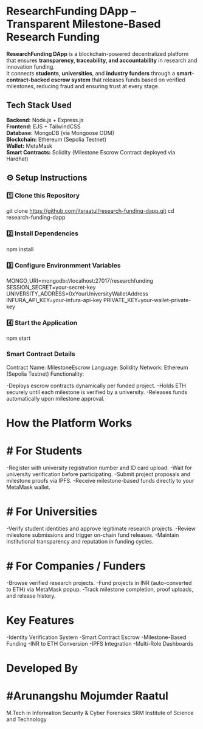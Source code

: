# ResearchFunding DApp – Transparent Milestone-Based Research Funding

**ResearchFunding DApp** is a blockchain-powered decentralized platform that ensures **transparency, traceability, and accountability** in research and innovation funding.  
It connects **students**, **universities**, and **industry funders** through a **smart-contract-backed escrow system** that releases funds based on verified milestones, reducing fraud and ensuring trust at every stage.


## Tech Stack Used

**Backend:** Node.js + Express.js  
**Frontend:** EJS + TailwindCSS  
**Database:** MongoDB (via Mongoose ODM)  
**Blockchain:** Ethereum (Sepolia Testnet)  
**Wallet:** MetaMask  
**Smart Contracts:** Solidity (Milestone Escrow Contract deployed via Hardhat)

## ⚙️ Setup Instructions

### 1️⃣ Clone this Repository
git clone https://github.com/itsraatul/research-funding-dapp.git
cd research-funding-dapp
### 2️⃣ Install Dependencies
npm install
### 3️⃣ Configure Environmment Variables
MONGO_URI=mongodb://localhost:27017/researchfunding
SESSION_SECRET=your-secret-key
UNIVERSITY_ADDRESS=0xYourUniversityWalletAddress
INFURA_API_KEY=your-infura-api-key
PRIVATE_KEY=your-wallet-private-key
### 4️⃣ Start the Application
npm start

### Smart Contract Details
Contract Name: MilestoneEscrow
Language: Solidity
Network: Ethereum (Sepolia Testnet)
Functionality:

-Deploys escrow contracts dynamically per funded project.
-Holds ETH securely until each milestone is verified by a university.
-Releases funds automatically upon milestone approval.

# How the Platform Works

# # For Students
-Register with university registration number and ID card upload.
-Wait for university verification before participating.
-Submit project proposals and milestone proofs via IPFS.
-Receive milestone-based funds directly to your MetaMask wallet.

# # For Universities
-Verify student identities and approve legitimate research projects.
-Review milestone submissions and trigger on-chain fund releases.
-Maintain institutional transparency and reputation in funding cycles.

# # For Companies / Funders
-Browse verified research projects.
-Fund projects in INR (auto-converted to ETH) via MetaMask popup.
-Track milestone completion, proof uploads, and release history.


# Key Features

-Identity Verification System
-Smart Contract Escrow
-Milestone-Based Funding
-INR to ETH Conversion
-IPFS Integration
-Multi-Role Dashboards

# Developed By
# #Arunangshu Mojumder Raatul
M.Tech in Information Security & Cyber Forensics
SRM Institute of Science and Technology
